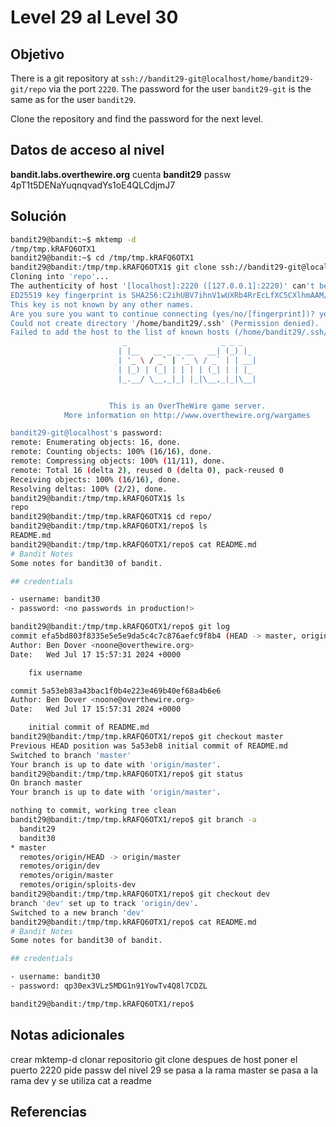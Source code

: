 # Level 29 al Level 30

## Objetivo 

There is a git repository at `ssh://bandit29-git@localhost/home/bandit29-git/repo` via the port `2220`. The password for the user `bandit29-git` is the same as for the user `bandit29`.

Clone the repository and find the password for the next level.
## Datos de acceso al nivel
**bandit.labs.overthewire.org**
cuenta
**bandit29**
passw
4pT1t5DENaYuqnqvadYs1oE4QLCdjmJ7

## Solución 
```bash
bandit29@bandit:~$ mktemp -d
/tmp/tmp.kRAFQ6OTX1
bandit29@bandit:~$ cd /tmp/tmp.kRAFQ6OTX1
bandit29@bandit:/tmp/tmp.kRAFQ6OTX1$ git clone ssh://bandit29-git@localhost:2220/home/bandit29-git/repo
Cloning into 'repo'...
The authenticity of host '[localhost]:2220 ([127.0.0.1]:2220)' can't be established.
ED25519 key fingerprint is SHA256:C2ihUBV7ihnV1wUXRb4RrEcLfXC5CXlhmAAM/urerLY.
This key is not known by any other names.
Are you sure you want to continue connecting (yes/no/[fingerprint])? yes
Could not create directory '/home/bandit29/.ssh' (Permission denied).
Failed to add the host to the list of known hosts (/home/bandit29/.ssh/known_hosts).
                         _                     _ _ _
                        | |__   __ _ _ __   __| (_) |_
                        | '_ \ / _` | '_ \ / _` | | __|
                        | |_) | (_| | | | | (_| | | |_
                        |_.__/ \__,_|_| |_|\__,_|_|\__|


                      This is an OverTheWire game server.
            More information on http://www.overthewire.org/wargames

bandit29-git@localhost's password:
remote: Enumerating objects: 16, done.
remote: Counting objects: 100% (16/16), done.
remote: Compressing objects: 100% (11/11), done.
remote: Total 16 (delta 2), reused 0 (delta 0), pack-reused 0
Receiving objects: 100% (16/16), done.
Resolving deltas: 100% (2/2), done.
bandit29@bandit:/tmp/tmp.kRAFQ6OTX1$ ls
repo
bandit29@bandit:/tmp/tmp.kRAFQ6OTX1$ cd repo/
bandit29@bandit:/tmp/tmp.kRAFQ6OTX1/repo$ ls
README.md
bandit29@bandit:/tmp/tmp.kRAFQ6OTX1/repo$ cat README.md
# Bandit Notes
Some notes for bandit30 of bandit.

## credentials

- username: bandit30
- password: <no passwords in production!>

bandit29@bandit:/tmp/tmp.kRAFQ6OTX1/repo$ git log
commit efa5bd803f8335e5e5e9da5c4c7c876aefc9f8b4 (HEAD -> master, origin/master, origin/HEAD)
Author: Ben Dover <noone@overthewire.org>
Date:   Wed Jul 17 15:57:31 2024 +0000

    fix username

commit 5a53eb83a43bac1f0b4e223e469b40ef68a4b6e6
Author: Ben Dover <noone@overthewire.org>
Date:   Wed Jul 17 15:57:31 2024 +0000

    initial commit of README.md
bandit29@bandit:/tmp/tmp.kRAFQ6OTX1/repo$ git checkout master
Previous HEAD position was 5a53eb8 initial commit of README.md
Switched to branch 'master'
Your branch is up to date with 'origin/master'.
bandit29@bandit:/tmp/tmp.kRAFQ6OTX1/repo$ git status
On branch master
Your branch is up to date with 'origin/master'.

nothing to commit, working tree clean
bandit29@bandit:/tmp/tmp.kRAFQ6OTX1/repo$ git branch -a
  bandit29
  bandit30
* master
  remotes/origin/HEAD -> origin/master
  remotes/origin/dev
  remotes/origin/master
  remotes/origin/sploits-dev
bandit29@bandit:/tmp/tmp.kRAFQ6OTX1/repo$ git checkout dev
branch 'dev' set up to track 'origin/dev'.
Switched to a new branch 'dev'
bandit29@bandit:/tmp/tmp.kRAFQ6OTX1/repo$ cat README.md
# Bandit Notes
Some notes for bandit30 of bandit.

## credentials

- username: bandit30
- password: qp30ex3VLz5MDG1n91YowTv4Q8l7CDZL

bandit29@bandit:/tmp/tmp.kRAFQ6OTX1/repo$
```

## Notas adicionales

crear mktemp-d 
clonar repositorio git clone despues de host poner el puerto 2220
pide passw del nivel 29
se pasa a la rama master
se pasa a la rama dev
y se utiliza cat a readme
## Referencias 
